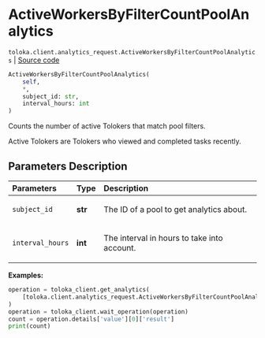 # ActiveWorkersByFilterCountPoolAnalytics
`toloka.client.analytics_request.ActiveWorkersByFilterCountPoolAnalytics` | [Source code](https://github.com/Toloka/toloka-kit/blob/v1.2.2/src/client/analytics_request.py#L236)

```python
ActiveWorkersByFilterCountPoolAnalytics(
    self,
    *,
    subject_id: str,
    interval_hours: int
)
```

Counts the number of active Tolokers that match pool filters.


Active Tolokers are Tolokers who viewed and completed tasks recently.

## Parameters Description

| Parameters | Type | Description |
| :----------| :----| :-----------|
`subject_id`|**str**|<p>The ID of a pool to get analytics about.</p>
`interval_hours`|**int**|<p>The interval in hours to take into account.</p>

**Examples:**


```python
operation = toloka_client.get_analytics(
    [toloka.client.analytics_request.ActiveWorkersByFilterCountPoolAnalytics(subject_id='1084779', interval_hours=3)]
)
operation = toloka_client.wait_operation(operation)
count = operation.details['value'][0]['result']
print(count)
```
